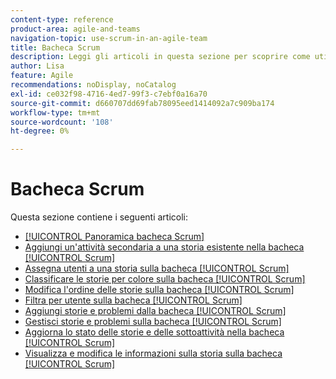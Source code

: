 ```yaml
---
content-type: reference
product-area: agile-and-teams
navigation-topic: use-scrum-in-an-agile-team
title: Bacheca Scrum
description: Leggi gli articoli in questa sezione per scoprire come utilizzare la bacheca Scrum in Workfront.
author: Lisa
feature: Agile
recommendations: noDisplay, noCatalog
exl-id: ce032f98-4716-4ed7-99f3-c7ebf0a16a70
source-git-commit: d660707dd69fab78095eed1414092a7c909ba174
workflow-type: tm+mt
source-wordcount: '108'
ht-degree: 0%

---
```


# Bacheca Scrum

Questa sezione contiene i seguenti articoli:

* [[!UICONTROL Panoramica bacheca Scrum]](../../../agile/use-scrum-in-an-agile-team/scrum-board/scrum-board-overview.md)
* [Aggiungi un&#39;attività secondaria a una storia esistente nella bacheca [!UICONTROL Scrum]](../../../agile/use-scrum-in-an-agile-team/scrum-board/add-a-subtask-to-an-existing-story-scrum.md)
* [Assegna utenti a una storia sulla bacheca [!UICONTROL Scrum]](../../../agile/use-scrum-in-an-agile-team/scrum-board/assign-users-to-a-story-scrum.md)
* [Classificare le storie per colore sulla bacheca [!UICONTROL Scrum]](../../../agile/use-scrum-in-an-agile-team/scrum-board/categorize-stories-by-color.md)
* [Modifica l&#39;ordine delle storie sulla bacheca [!UICONTROL Scrum]](../../../agile/use-scrum-in-an-agile-team/scrum-board/change-order-of-stories.md)
* [Filtra per utente sulla bacheca [!UICONTROL Scrum]](../../../agile/use-scrum-in-an-agile-team/scrum-board/filter-by-user-scrum-board.md)
* [Aggiungi storie e problemi dalla bacheca [!UICONTROL Scrum]](../../../agile/use-scrum-in-an-agile-team/scrum-board/add-story-from-scrum-board.md)
* [Gestisci storie e problemi sulla bacheca [!UICONTROL Scrum]](../../../agile/use-scrum-in-an-agile-team/scrum-board/manage-scrum-board.md)
* [Aggiorna lo stato delle storie e delle sottoattività nella bacheca [!UICONTROL Scrum]](../../../agile/use-scrum-in-an-agile-team/scrum-board/update-status-of-stories-and-subtasks.md)
* [Visualizza e modifica le informazioni sulla storia sulla bacheca [!UICONTROL Scrum]](../../../agile/use-scrum-in-an-agile-team/scrum-board/view-and-edit-story-info.md)
